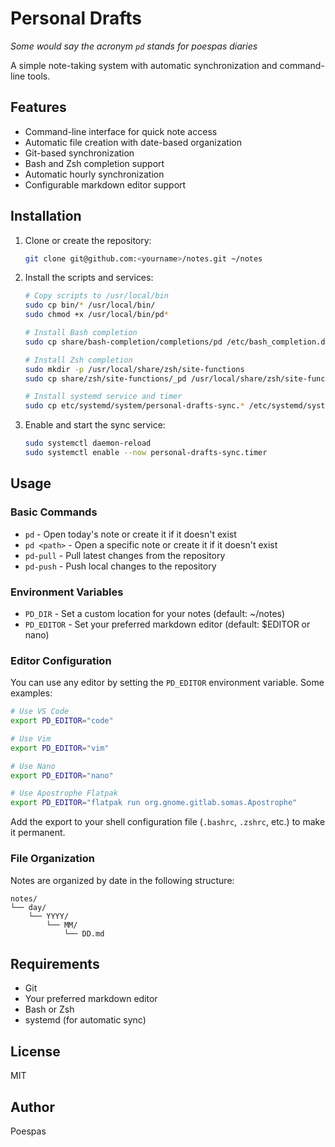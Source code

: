 # Personal Drafts

_Some would say the acronym `pd` stands for poespas diaries_

A simple note-taking system with automatic synchronization and command-line tools.

## Features

- Command-line interface for quick note access
- Automatic file creation with date-based organization
- Git-based synchronization
- Bash and Zsh completion support
- Automatic hourly synchronization
- Configurable markdown editor support

## Installation

1. Clone or create the repository:
   ```bash
   git clone git@github.com:<yourname>/notes.git ~/notes
   ```

2. Install the scripts and services:
   ```bash
   # Copy scripts to /usr/local/bin
   sudo cp bin/* /usr/local/bin/
   sudo chmod +x /usr/local/bin/pd*

   # Install Bash completion
   sudo cp share/bash-completion/completions/pd /etc/bash_completion.d/

   # Install Zsh completion
   sudo mkdir -p /usr/local/share/zsh/site-functions
   sudo cp share/zsh/site-functions/_pd /usr/local/share/zsh/site-functions/

   # Install systemd service and timer
   sudo cp etc/systemd/system/personal-drafts-sync.* /etc/systemd/system/
   ```

3. Enable and start the sync service:
   ```bash
   sudo systemctl daemon-reload
   sudo systemctl enable --now personal-drafts-sync.timer
   ```

## Usage

### Basic Commands

- `pd` - Open today's note or create it if it doesn't exist
- `pd <path>` - Open a specific note or create it if it doesn't exist
- `pd-pull` - Pull latest changes from the repository
- `pd-push` - Push local changes to the repository

### Environment Variables

- `PD_DIR` - Set a custom location for your notes (default: ~/notes)
- `PD_EDITOR` - Set your preferred markdown editor (default: $EDITOR or nano)

### Editor Configuration

You can use any editor by setting the `PD_EDITOR` environment variable. Some examples:

```bash
# Use VS Code
export PD_EDITOR="code"

# Use Vim
export PD_EDITOR="vim"

# Use Nano
export PD_EDITOR="nano"

# Use Apostrophe Flatpak
export PD_EDITOR="flatpak run org.gnome.gitlab.somas.Apostrophe"
```

Add the export to your shell configuration file (`.bashrc`, `.zshrc`, etc.) to make it permanent.

### File Organization

Notes are organized by date in the following structure:
```
notes/
└── day/
    └── YYYY/
        └── MM/
            └── DD.md
```

## Requirements

- Git
- Your preferred markdown editor
- Bash or Zsh
- systemd (for automatic sync)

## License

MIT

## Author

Poespas 
